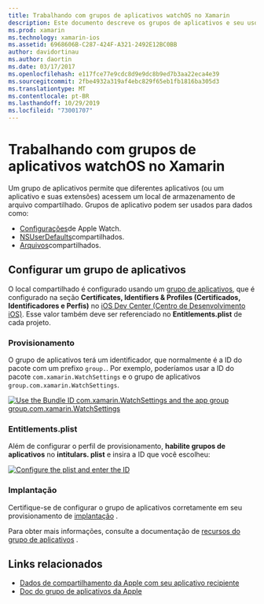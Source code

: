 ```yaml
---
title: Trabalhando com grupos de aplicativos watchOS no Xamarin
description: Este documento descreve os grupos de aplicativos e seu uso em um aplicativo watchOS. Ele discute como configurar um grupo de aplicativos, requisitos de provisionamento, considerações de direitos. plist e implantação.
ms.prod: xamarin
ms.technology: xamarin-ios
ms.assetid: 6968606B-C287-424F-A321-2492E12BC0BB
author: davidortinau
ms.author: daortin
ms.date: 03/17/2017
ms.openlocfilehash: e117fce77e9cdc8d9e9dc8b9ed7b3aa22eca4e39
ms.sourcegitcommit: 2fbe4932a319af4ebc829f65eb1fb1816ba305d3
ms.translationtype: MT
ms.contentlocale: pt-BR
ms.lasthandoff: 10/29/2019
ms.locfileid: "73001707"
---
```

# <a name="working-with-watchos-app-groups-in-xamarin"></a>Trabalhando com grupos de aplicativos watchOS no Xamarin

Um grupo de aplicativos permite que diferentes aplicativos (ou um aplicativo e suas extensões) acessem um local de armazenamento de arquivo compartilhado. Grupos de aplicativo podem ser usados para dados como:

- [Configurações](~/ios/watchos/app-fundamentals/settings.md)de Apple Watch.
- [NSUserDefaults](~/ios/watchos/app-fundamentals/parent-app.md#nsuserdefaults)compartilhados.
- [Arquivos](~/ios/watchos/app-fundamentals/parent-app.md#files)compartilhados.

## <a name="configure-an-app-group"></a>Configurar um grupo de aplicativos

O local compartilhado é configurado usando um [grupo de aplicativos](https://developer.apple.com/library/ios/documentation/Miscellaneous/Reference/EntitlementKeyReference/Chapters/EnablingAppSandbox.html#//apple_ref/doc/uid/TP40011195-CH4-SW19), que é configurado na seção **Certificates, Identifiers & Profiles (Certificados, Identificadores e Perfis)** no [iOS Dev Center (Centro de Desenvolvimento iOS)](https://developer.apple.com/devcenter/ios/). Esse valor também deve ser referenciado no **Entitlements.plist** de cada projeto.

### <a name="provisioning"></a>Provisionamento

O grupo de aplicativos terá um identificador, que normalmente é a ID do pacote com um prefixo `group.`. Por exemplo, poderíamos usar a ID do pacote `com.xamarin.WatchSettings` e o grupo de aplicativos `group.com.xamarin.WatchSettings`.

[![](app-groups-images/app-group-sml.png "Use the Bundle ID com.xamarin.WatchSettings and the app group   group.com.xamarin.WatchSettings")](app-groups-images/app-group.png#lightbox)

### <a name="entitlementsplist"></a>Entitlements.plist

Além de configurar o perfil de provisionamento, **habilite grupos de aplicativos** no **intitulars. plist** e insira a ID que você escolheu:

[![](app-groups-images/entitlements-sml.png "Configure the plist and enter the ID")](app-groups-images/entitlements.png#lightbox)

### <a name="deployment"></a>Implantação

Certifique-se de configurar o grupo de aplicativos corretamente em seu provisionamento de [implantação](~/ios/watchos/deploy-test/index.md#App_Groups) .

Para obter mais informações, consulte a documentação de [recursos do grupo de aplicativos](~/ios/deploy-test/provisioning/capabilities/app-groups-capabilities.md) .

## <a name="related-links"></a>Links relacionados

- [Dados de compartilhamento da Apple com seu aplicativo recipiente](https://developer.apple.com/library/ios/documentation/General/Conceptual/ExtensibilityPG/ExtensionScenarios.html)
- [Doc do grupo de aplicativos da Apple](https://developer.apple.com/library/ios/documentation/Miscellaneous/Reference/EntitlementKeyReference/Chapters/EnablingAppSandbox.html#//apple_ref/doc/uid/TP40011195-CH4-SW19)
